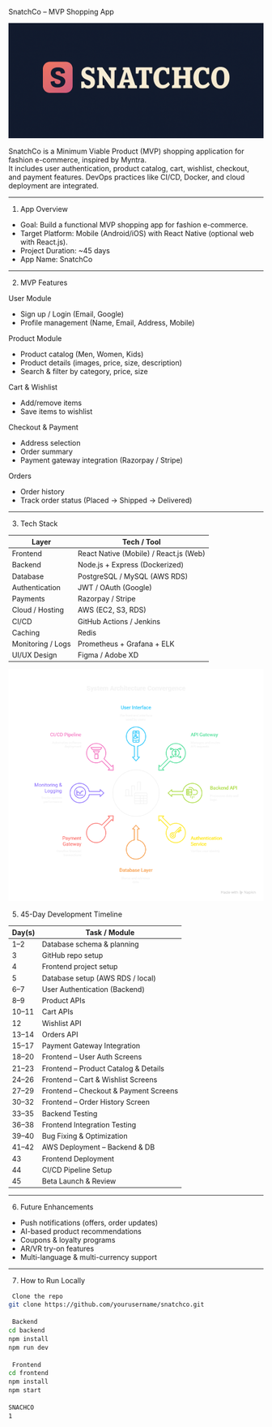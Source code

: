  SnatchCo – MVP Shopping App

![SnatchCo Logo](./assets/logo.png)

SnatchCo is a Minimum Viable Product (MVP) shopping application for fashion e-commerce, inspired by Myntra.  
It includes user authentication, product catalog, cart, wishlist, checkout, and payment features. DevOps practices like CI/CD, Docker, and cloud deployment are integrated.

---

 1. App Overview
- Goal: Build a functional MVP shopping app for fashion e-commerce.  
- Target Platform: Mobile (Android/iOS) with React Native (optional web with React.js).  
- Project Duration: ~45 days  
- App Name: SnatchCo  

---

 2. MVP Features

 User Module
- Sign up / Login (Email, Google)  
- Profile management (Name, Email, Address, Mobile)  

 Product Module
- Product catalog (Men, Women, Kids)  
- Product details (images, price, size, description)  
- Search & filter by category, price, size  

 Cart & Wishlist
- Add/remove items  
- Save items to wishlist  

 Checkout & Payment
- Address selection  
- Order summary  
- Payment gateway integration (Razorpay / Stripe)  

 Orders
- Order history  
- Track order status (Placed → Shipped → Delivered)  

---

 3. Tech Stack

| Layer                | Tech / Tool |
|---------------------|------------|
| Frontend            | React Native (Mobile) / React.js (Web) |
| Backend             | Node.js + Express (Dockerized) |
| Database            | PostgreSQL / MySQL (AWS RDS) |
| Authentication      | JWT / OAuth (Google) |
| Payments            | Razorpay / Stripe |
| Cloud / Hosting     | AWS (EC2, S3, RDS) |
| CI/CD               | GitHub Actions / Jenkins |
| Caching             | Redis |
| Monitoring / Logs   | Prometheus + Grafana + ELK |
| UI/UX Design        | Figma / Adobe XD |

 
![architecture Logo](./assets/architecture.png)

 5. 45-Day Development Timeline

| Day(s)       | Task / Module                                      |
|--------------|---------------------------------------------------|
| 1–2          | Database schema & planning                         |
| 3            | GitHub repo setup                                  |
| 4            | Frontend project setup                              |
| 5            | Database setup (AWS RDS / local)                  |
| 6–7          | User Authentication (Backend)                     |
| 8–9          | Product APIs                                      |
| 10–11        | Cart APIs                                         |
| 12           | Wishlist API                                      |
| 13–14        | Orders API                                        |
| 15–17        | Payment Gateway Integration                        |
| 18–20        | Frontend – User Auth Screens                        |
| 21–23        | Frontend – Product Catalog & Details               |
| 24–26        | Frontend – Cart & Wishlist Screens                 |
| 27–29        | Frontend – Checkout & Payment Screens              |
| 30–32        | Frontend – Order History Screen                     |
| 33–35        | Backend Testing                                   |
| 36–38        | Frontend Integration Testing                        |
| 39–40        | Bug Fixing & Optimization                           |
| 41–42        | AWS Deployment – Backend & DB                       |
| 43           | Frontend Deployment                                 |
| 44           | CI/CD Pipeline Setup                                 |
| 45           | Beta Launch & Review                                 |

---

 6. Future Enhancements
- Push notifications (offers, order updates)  
- AI-based product recommendations  
- Coupons & loyalty programs  
- AR/VR try-on features  
- Multi-language & multi-currency support  

---

 7. How to Run Locally

```bash
 Clone the repo
git clone https://github.com/yourusername/snatchco.git

 Backend
cd backend
npm install
npm run dev

 Frontend
cd frontend
npm install
npm start

SNACHCO
1
